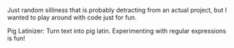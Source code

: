 Just random silliness that is probably detracting from an actual project, but I wanted to play around with code just for fun.

Pig Latinizer: Turn text into pig latin.  Experimenting with regular expressions is fun!
